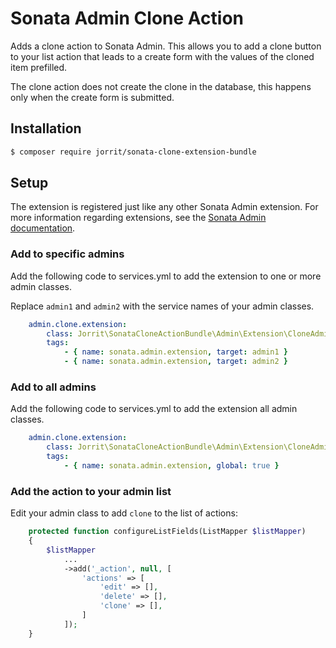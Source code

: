 # Sonata Admin Clone Action

Adds a clone action to Sonata Admin. This allows you to add a clone button to
your list action that leads to a create form with the values of the cloned item
prefilled.

The clone action does not create the clone in the database, this happens only
when the create form is submitted.

## Installation

```bash
$ composer require jorrit/sonata-clone-extension-bundle
```

## Setup

The extension is registered just like any other Sonata Admin extension.
For more information regarding extensions, see the [Sonata Admin documentation](https://sonata-project.org/bundles/admin/3-x/doc/reference/extensions.html).

### Add to specific admins

Add the following code to services.yml to add the extension to one or more admin classes.

Replace `admin1` and `admin2` with the service names of your admin classes.

```yaml
    admin.clone.extension:
        class: Jorrit\SonataCloneActionBundle\Admin\Extension\CloneAdminExtension
        tags:
            - { name: sonata.admin.extension, target: admin1 }
            - { name: sonata.admin.extension, target: admin2 }
```

### Add to all admins

Add the following code to services.yml to add the extension all admin classes.

```yaml
    admin.clone.extension:
        class: Jorrit\SonataCloneActionBundle\Admin\Extension\CloneAdminExtension
        tags:
            - { name: sonata.admin.extension, global: true }
```

### Add the action to your admin list

Edit your admin class to add `clone` to the list of actions:

```php
    protected function configureListFields(ListMapper $listMapper)
    {
        $listMapper
            ...
            ->add('_action', null, [
                'actions' => [
                    'edit' => [],
                    'delete' => [],
                    'clone' => [],
                ]
            ]);
    }
```
